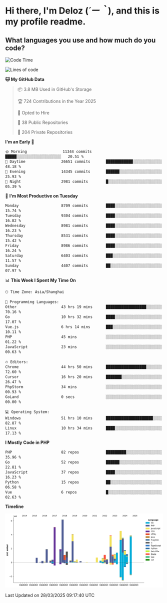 # **Hi there, I'm Deloz (*´ー｀*), and this is my profile readme.**

## **What languages you use and how much do you code?**

<!--START_SECTION:waka-->
![Code Time](http://img.shields.io/badge/Code%20Time-6%2C017%20hrs%2055%20mins-blue)

![Lines of code](https://img.shields.io/badge/From%20Hello%20World%20I%27ve%20Written-50.1%20million%20lines%20of%20code-blue)

**🐱 My GitHub Data** 

> 📦 3.8 MB Used in GitHub's Storage 
 > 
> 🏆 724 Contributions in the Year 2025
 > 
> 💼 Opted to Hire
 > 
> 📜 38 Public Repositories 
 > 
> 🔑 204 Private Repositories 
 > 
**I'm an Early 🐤** 

```text
🌞 Morning                11344 commits       █████░░░░░░░░░░░░░░░░░░░░   20.51 % 
🌆 Daytime                26651 commits       ████████████░░░░░░░░░░░░░   48.18 % 
🌃 Evening                14345 commits       ██████░░░░░░░░░░░░░░░░░░░   25.93 % 
🌙 Night                  2981 commits        █░░░░░░░░░░░░░░░░░░░░░░░░   05.39 % 
```
📅 **I'm Most Productive on Tuesday** 

```text
Monday                   8709 commits        ████░░░░░░░░░░░░░░░░░░░░░   15.74 % 
Tuesday                  9304 commits        ████░░░░░░░░░░░░░░░░░░░░░   16.82 % 
Wednesday                8981 commits        ████░░░░░░░░░░░░░░░░░░░░░   16.23 % 
Thursday                 8531 commits        ████░░░░░░░░░░░░░░░░░░░░░   15.42 % 
Friday                   8986 commits        ████░░░░░░░░░░░░░░░░░░░░░   16.24 % 
Saturday                 6403 commits        ███░░░░░░░░░░░░░░░░░░░░░░   11.57 % 
Sunday                   4407 commits        ██░░░░░░░░░░░░░░░░░░░░░░░   07.97 % 
```


📊 **This Week I Spent My Time On** 

```text
🕑︎ Time Zone: Asia/Shanghai

💬 Programming Languages: 
Other                    43 hrs 19 mins      ██████████████████░░░░░░░   70.16 % 
Go                       10 hrs 32 mins      ████░░░░░░░░░░░░░░░░░░░░░   17.07 % 
Vue.js                   6 hrs 14 mins       ███░░░░░░░░░░░░░░░░░░░░░░   10.11 % 
PHP                      45 mins             ░░░░░░░░░░░░░░░░░░░░░░░░░   01.22 % 
JavaScript               23 mins             ░░░░░░░░░░░░░░░░░░░░░░░░░   00.63 % 

🔥 Editors: 
Chrome                   44 hrs 50 mins      ██████████████████░░░░░░░   72.60 % 
Cursor                   16 hrs 20 mins      ███████░░░░░░░░░░░░░░░░░░   26.47 % 
PhpStorm                 34 mins             ░░░░░░░░░░░░░░░░░░░░░░░░░   00.93 % 
GoLand                   0 secs              ░░░░░░░░░░░░░░░░░░░░░░░░░   00.00 % 

💻 Operating System: 
Windows                  51 hrs 10 mins      █████████████████████░░░░   82.87 % 
Linux                    10 hrs 34 mins      ████░░░░░░░░░░░░░░░░░░░░░   17.13 % 
```

**I Mostly Code in PHP** 

```text
PHP                      82 repos            █████████░░░░░░░░░░░░░░░░   35.96 % 
Go                       52 repos            ██████░░░░░░░░░░░░░░░░░░░   22.81 % 
JavaScript               37 repos            ████░░░░░░░░░░░░░░░░░░░░░   16.23 % 
Python                   15 repos            ██░░░░░░░░░░░░░░░░░░░░░░░   06.58 % 
Vue                      6 repos             █░░░░░░░░░░░░░░░░░░░░░░░░   02.63 % 
```



**Timeline**

![Lines of Code chart](https://raw.githubusercontent.com/deloz/deloz/main/assets/bar_graph.png)


 Last Updated on 28/03/2025 09:17:40 UTC
<!--END_SECTION:waka-->
